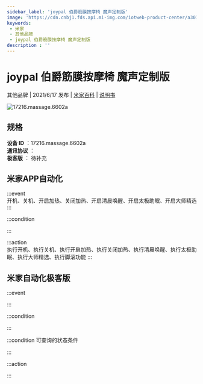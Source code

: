 ```yaml
---
sidebar_label: 'joypal 伯爵筋膜按摩椅 魔声定制版'
image: 'https://cdn.cnbj1.fds.api.mi-img.com/iotweb-product-center/a3015dded4ea0a2a80753a7db6b9bd93_拟物图.png?GalaxyAccessKeyId=AKVGLQWBOVIRQ3XLEW&Expires=9223372036854775807&Signature=Rz0SUA5ghMRomficPOX8WlJ3nvY='
keywords: 
 - 米家
 - 其他品牌
 - joypal 伯爵筋膜按摩椅 魔声定制版
description : ''
---
```

# joypal 伯爵筋膜按摩椅 魔声定制版

其他品牌 | 2021/6/17 发布 | [米家百科](https://home.mi.com/webapp/content/baike/product/index.html?model=17216.massage.6602a) | [说明书](https://home.mi.com/views/introduction.html?model=17216.massage.6602a&region=cn)

![17216.massage.6602a](https://cdn.cnbj1.fds.api.mi-img.com/iotweb-product-center/a3015dded4ea0a2a80753a7db6b9bd93_拟物图.png?GalaxyAccessKeyId=AKVGLQWBOVIRQ3XLEW&Expires=9223372036854775807&Signature=Rz0SUA5ghMRomficPOX8WlJ3nvY=)

## 规格  
> 
**设备 ID** ：17216.massage.6602a  
**通讯协议** ：  
**极客版**  ： 待补充 


## 米家APP自动化  

:::event  
开机、关机、开启加热、关闭加热、开启清晨唤醒、开启太极助眠、开启大师精选
:::

:::condition  

:::

:::action   
执行开机、执行关机、执行开启加热、执行关闭加热、执行清晨唤醒、执行太极助眠、执行大师精选、执行脚滚功能
:::

## 米家自动化极客版  

:::event  

:::

:::condition  

:::

:::condition 可查询的状态条件  

:::

:::action  

:::

        
